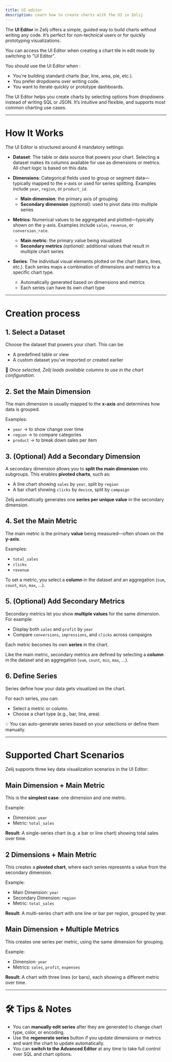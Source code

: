 ```yaml
---
title: UI editor
description: Learn how to create charts with the UI in Zelij
---
```



The **UI Editor** in Zelij offers a simple, guided way to build charts without writing any code. It’s perfect for non-technical users or for quickly prototyping visualizations.

You can access the UI Editor when creating a chart tile in edit mode by switching to "UI Editor".

You should use the UI Editor when : 
* You're building standard charts (bar, line, area, pie, etc.).
* You prefer dropdowns over writing code.
* You want to iterate quickly or prototype dashboards.

The UI Editor helps you create charts by selecting options from dropdowns instead of writing SQL or JSON. It’s intuitive and flexible, and supports most common charting use cases.

---

# How It Works

The UI Editor is structured around 4 mandatory settings:

* **Dataset**:
  The table or data source that powers your chart. Selecting a dataset makes its columns available for use as dimensions or metrics. All chart logic is based on this data.

* **Dimensions**:
  Categorical fields used to group or segment data—typically mapped to the x-axis or used for series splitting. Examples include `year`, `region`, or `product_id`.

  * **Main dimension**: the primary axis of grouping
  * **Secondary dimension** *(optional)*: used to pivot data into multiple series

* **Metrics**:
  Numerical values to be aggregated and plotted—typically shown on the y-axis. Examples include `sales`, `revenue`, or `conversion_rate`.

  * **Main metric**: the primary value being visualized
  * **Secondary metrics** *(optional)*: additional values that result in multiple chart series

* **Series**:
  The individual visual elements plotted on the chart (bars, lines, etc.). Each series maps a combination of dimensions and metrics to a specific chart type.

  * Automatically generated based on dimensions and metrics
  * Each series can have its own chart type

---

# Creation process

## 1. **Select a Dataset**

Choose the dataset that powers your chart. This can be:

* A predefined table or view
* A custom dataset you’ve imported or created earlier

📌 *Once selected, Zelij loads available columns to use in the chart configuration.*

## 2. **Set the Main Dimension**

The main dimension is usually mapped to the **x-axis** and determines how data is grouped.

Examples:

* `year` → to show change over time
* `region` → to compare categories
* `product` → to break down sales per item

## 3. **(Optional) Add a Secondary Dimension**

A secondary dimension allows you to **split the main dimension** into subgroups. This enables **pivoted charts**, such as:

* A line chart showing `sales` by `year`, split by `region`
* A bar chart showing `clicks` by `device`, split by `campaign`

Zelij automatically generates one **series per unique value** in the secondary dimension.

## 4. **Set the Main Metric**

The main metric is the primary **value** being measured—often shown on the **y-axis**.

Examples:

* `total_sales`
* `clicks`
* `revenue`

To set a metric, you select a **column** in the dataset and an aggregation (`sum`, `count`, `min`, `max`, ...).

## 5. **(Optional) Add Secondary Metrics**

Secondary metrics let you show **multiple values** for the same dimension. For example:

* Display both `sales` and `profit` by `year`
* Compare `conversions`, `impressions`, and `clicks` across campaigns

Each metric becomes its own **series** in the chart.

Like the main metric, secondary metrics are defined by selecting a **column** in the dataset and an aggregation (`sum`, `count`, `min`, `max`, ...).

## 6. Define Series
Series define how your data gets visualized on the chart.

For each series, you can:
- Select a metric or column.
- Choose a chart type (e.g., bar, line, area).


💡 You can auto-generate series based on your selections or define them manually.

---

# Supported Chart Scenarios

Zelij supports three key data visualization scenarios in the UI Editor:


## Main Dimension + Main Metric

This is the **simplest case**: one dimension and one metric.

Example:

* Dimension: `year`
* Metric: `total_sales`

**Result**: A single-series chart (e.g. a bar or line chart) showing total sales over time.

## 2 Dimensions + Main Metric

This creates a **pivoted chart**, where each series represents a value from the secondary dimension.

Example:

* Main Dimension: `year`
* Secondary Dimension: `region`
* Metric: `total_sales`

**Result**: A multi-series chart with one line or bar per region, grouped by year.


## Main Dimension + Multiple Metrics

This creates one series per metric, using the same dimension for grouping.

Example:

* Dimension: `year`
* Metrics: `sales`, `profit`, `expenses`

**Result**: A chart with three lines (or bars), each showing a different metric over time.

--- 

# 🛠 Tips & Notes

* You can **manually edit series** after they are generated to change chart type, color, or encoding.
* Use the **regenerate series** button if you update dimensions or metrics and want the chart to update automatically.
* You can **switch to the Advanced Editor** at any time to take full control over SQL and chart options.